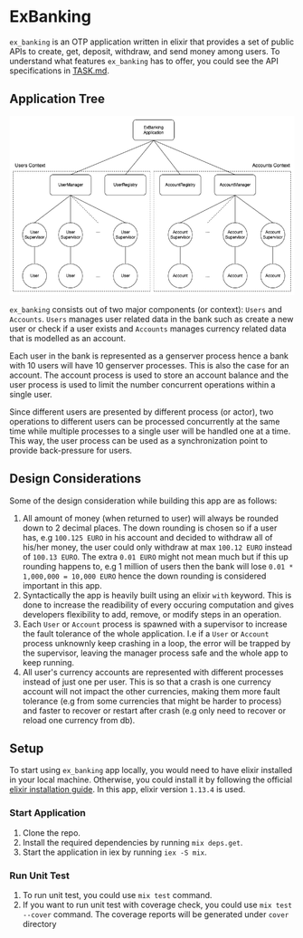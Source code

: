 # ExBanking

`ex_banking` is an OTP application written in elixir that provides a set of public APIs to create, get, deposit, withdraw, and send money among users. 
To understand what features `ex_banking` has to offer, you could see the API specifications in [TASK.md](TASK.md).

## Application Tree

![ex_banking supervision tree](./img/ex_banking_supervision_tree.png)

`ex_banking` consists out of two major components (or context): `Users` and `Accounts`. `Users`
manages user related data in the bank such as create a new user or check if a user exists
and `Accounts` manages currency related data that is modelled as an account.

Each user in the bank is represented as a genserver process hence a bank with 10 users will have
10 genserver processes. This is also the case for an account. The account process is used to store
an account balance and the user process is used to limit the number concurrent operations within a single user.

Since different users are presented by different process (or actor), two operations to different users
can be processed concurrently at the same time while multiple processes to a single user will be handled
one at a time. This way, the user process can be used as a synchronization point to provide back-pressure for users.

## Design Considerations

Some of the design consideration while building this app are as follows:

1. All amount of money (when returned to user) will always be rounded down to 2 decimal places. The down rounding is chosen so if a user has, e.g `100.125 EURO` in his account and decided to withdraw all of his/her money, the user could only withdraw at max `100.12 EURO` instead of `100.13 EURO`. The extra `0.01 EURO` might not mean much but if this up rounding happens to, e.g 1 million of users then the bank will lose `0.01 * 1,000,000 = 10,000 EURO` hence the down rounding is considered important in this app.
2. Syntactically the app is heavily built using an elixir `with` keyword. This is done to increase the readibility of every occuring computation and gives developers flexibility to add, remove, or modify steps in an operation.
3. Each `User` or `Account` process is spawned with a supervisor to increase the fault tolerance of the whole application. I.e if a `User` or `Account` process unknownly keep crashing in a loop, the error will be trapped by the supervisor, leaving the manager process safe and the whole app to keep running.
4. All user's currency accounts are represented with different processes instead of just one per user. This is so that a crash is one currency account will not impact the other currencies, making them more fault tolerance (e.g from some currencies that might be harder to process) and faster to recover or restart after crash (e.g only need to recover or reload one currency from db).

## Setup

To start using `ex_banking` app locally, you would need to have elixir installed in your local machine. Otherwise, you could install it 
by following the official [elixir installation guide](https://elixir-lang.org/install.html). In this app, elixir version `1.13.4` is used.

### Start Application

1. Clone the repo.
2. Install the required dependencies by running `mix deps.get`.
3. Start the application in iex by running `iex -S mix`.

### Run Unit Test

1. To run unit test, you could use `mix test` command.
2. If you want to run unit test with coverage check, you could use `mix test --cover` command. The coverage reports will be generated under `cover` directory
